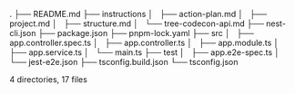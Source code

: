 .
├── README.md
├── instructions
│   ├── action-plan.md
│   ├── project.md
│   ├── structure.md
│   └── tree-codecon-api.md
├── nest-cli.json
├── package.json
├── pnpm-lock.yaml
├── src
│   ├── app.controller.spec.ts
│   ├── app.controller.ts
│   ├── app.module.ts
│   ├── app.service.ts
│   └── main.ts
├── test
│   ├── app.e2e-spec.ts
│   └── jest-e2e.json
├── tsconfig.build.json
└── tsconfig.json

4 directories, 17 files
